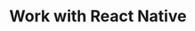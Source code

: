 ---
layout: full.html
algolia: true
title: Work with React Native
description: Work with React Native
order: 4300
---